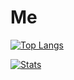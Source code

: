 # Me

[![Top Langs](https://github-readme-stats.vercel.app/api/top-langs/?username=St0na)](https://github.com/St0na/github-readme-stats)

[![Stats](https://github-readme-stats.vercel.app/api?username=St0na?theme=tokyonight)](https://github.com/St0na/github-readme-stats)
